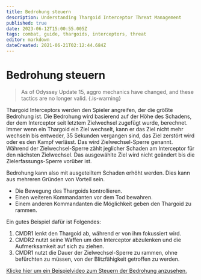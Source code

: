 ```yaml
---
title: Bedrohung steuern
description: Understanding Thargoid Interceptor Threat Management
published: true
date: 2023-06-12T15:00:55.005Z
tags: combat, guide, thargoids, interceptors, threat
editor: markdown
dateCreated: 2021-06-21T02:12:44.684Z
---
```


# Bedrohung steuern
> As of Odyssey Update 15, aggro mechanics have changed, and these tactics are no longer valid. {.is-warning}


Thargoid Interceptors werden den Spieler angreifen, der die größte Bedrohung ist. Die Bedrohung wird basierend auf der Höhe des Schadens, der dem Interceptor seit letztem Zielwechsel zugefügt wurde, berechnet. Immer wenn ein Thargoid ein Ziel wechselt, kann er das Ziel nicht mehr wechseln bis entweder, 35 Sekunden vergangen sind, das Ziel zerstört wird oder es den Kampf verlässt. Das wird Zielwechsel-Sperre genannt. Während der Zielwechsel-Sperre zählt jeglicher Schaden am Interceptor für den nächsten Zielwechsel. Das ausgewählte Ziel wird nicht geändert bis die Zielerfassungs-Sperre vorüber ist.

Bedrohung kann also mit ausgeteiltem Schaden erhöht werden. Dies kann aus mehreren Gründen von Vorteil sein.

- Die Bewegung des Thargoids kontrollieren.
- Einen weiteren Kommandanten vor dem Tod bewahren.
- Einem anderen Kommandanten die Möglichkeit geben den Thargoid zu rammen.

Ein gutes Beispiel dafür ist Folgendes:

1. CMDR1 lenkt den Thargoid ab, während er von ihm fokussiert wird.
1. CMDR2 nutzt seine Waffen um den Interceptor abzulenken und die Aufmerksamkeit auf sich zu ziehen.
1. CMDR1 nutzt die Dauer der Zielwechsel-Sperre zu rammen, ohne befürchten zu müssen, von der Blitzfähigkeit getroffen zu werden.

[Klicke hier um ein Beispielvideo zum Steuern der Bedrohung anzusehen.](https://youtu.be/pGBnAZDxVCU)